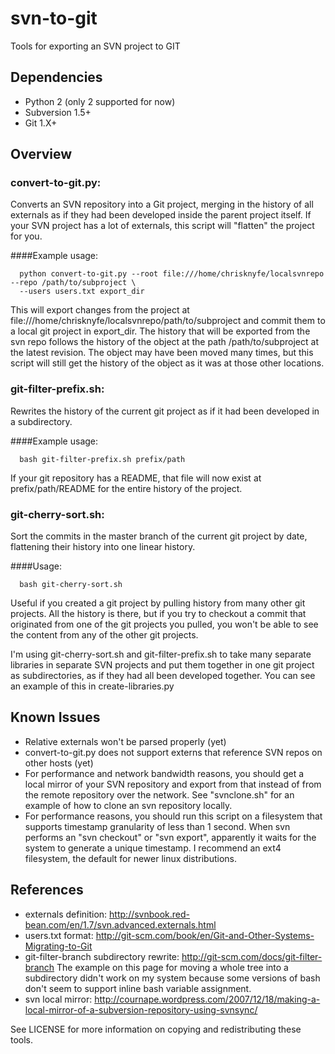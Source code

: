 # svn-to-git

Tools for exporting an SVN project to GIT

## Dependencies

* Python 2 (only 2 supported for now)
* Subversion 1.5+
* Git 1.X+

## Overview

### convert-to-git.py:
  Converts an SVN repository into a Git project, merging in the history of all externals as if they had been developed inside the parent project itself. If your SVN project has a lot of externals, this script will "flatten" the project for you. 
  
####Example usage:
```  
  python convert-to-git.py --root file:///home/chrisknyfe/localsvnrepo --repo /path/to/subproject \
  --users users.txt export_dir
```
  
  This will export changes from the project at file:///home/chrisknyfe/localsvnrepo/path/to/subproject and commit them to a local git project in export_dir. The history that will be exported from the svn repo follows the history of the object at the path /path/to/subproject at the latest revision. The object may have been moved many times, but this script will still get the history of the object as it was at those other locations. 
  
### git-filter-prefix.sh:
  Rewrites the history of the current git project as if it had been developed in a subdirectory.
  
####Example usage:
```
  bash git-filter-prefix.sh prefix/path
```
  
  If your git repository has a README, that file will now exist at prefix/path/README for the entire history of the project.
  
### git-cherry-sort.sh:
  Sort the commits in the master branch of the current git project by date, flattening their history into one linear history. 
  
####Usage:
```
  bash git-cherry-sort.sh
```
  
  Useful if you created a git project by pulling history from many other git projects. All the history is there, but if you try to checkout a commit that originated from one of the git projects you pulled, you won't be able to see the content from any of the other git projects.
  
  I'm using git-cherry-sort.sh and git-filter-prefix.sh to take many separate libraries in separate SVN projects and put them together in one git project as subdirectories, as if they had all been developed together. You can see an example of this in create-libraries.py

## Known Issues

* Relative externals won't be parsed properly (yet)
* convert-to-git.py does not support externs that reference SVN repos on other hosts (yet)
* For performance and network bandwidth reasons, you should get a local mirror of your SVN repository and export from that instead of from the remote repository over the network. See "svnclone.sh" for an example of how to clone an svn repository locally.
* For performance reasons, you should run this script on a filesystem that supports timestamp granularity of less than 1 second. When svn performs an "svn checkout" or "svn export", apparently it waits for the system to generate a unique timestamp. I recommend an ext4 filesystem, the default for newer linux distributions.

## References

* externals definition: http://svnbook.red-bean.com/en/1.7/svn.advanced.externals.html
* users.txt format: http://git-scm.com/book/en/Git-and-Other-Systems-Migrating-to-Git
* git-filter-branch subdirectory rewrite: http://git-scm.com/docs/git-filter-branch
  The example on this page for moving a whole tree into a subdirectory didn't work on my system because some versions of bash don't seem to support inline bash variable assignment.
* svn local mirror: http://cournape.wordpress.com/2007/12/18/making-a-local-mirror-of-a-subversion-repository-using-svnsync/

See LICENSE for more information on copying and redistributing these tools.
